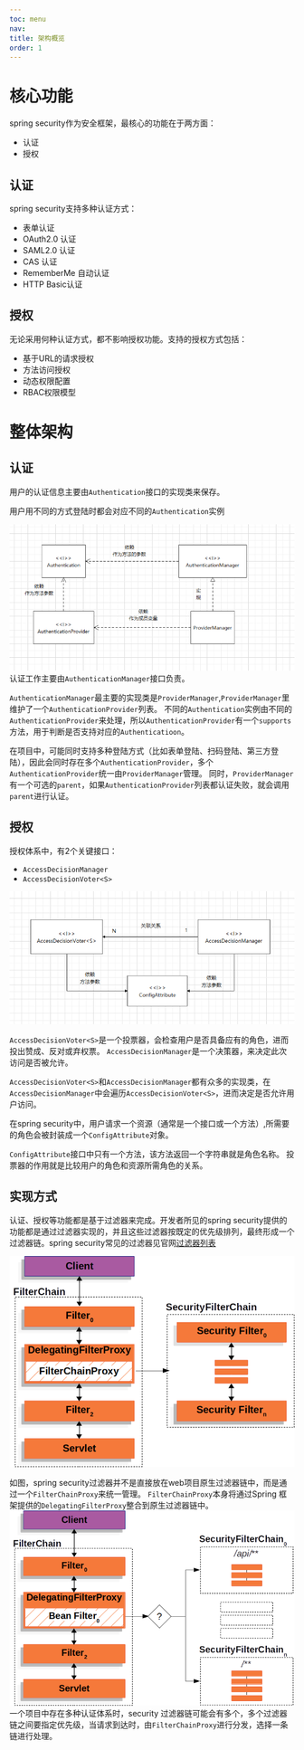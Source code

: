 ```yaml
---
toc: menu
nav:
title: 架构概览
order: 1
---
```

# 核心功能
spring security作为安全框架，最核心的功能在于两方面：
- 认证
- 授权
## 认证
spring security支持多种认证方式：
- 表单认证
- OAuth2.0 认证
- SAML2.0 认证
- CAS 认证
- RememberMe 自动认证
- HTTP Basic认证
## 授权
无论采用何种认证方式，都不影响授权功能。支持的授权方式包括：
- 基于URL的请求授权
- 方法访问授权
- 动态权限配置
- RBAC权限模型
# 整体架构
## 认证

用户的认证信息主要由`Authentication`接口的实现类来保存。

用户用不同的方式登陆时都会对应不同的`Authentication`实例

![img.png](img/认证架构.png)
认证工作主要由`AuthenticationManager`接口负责。

`AuthenticationManager`最主要的实现类是`ProviderManager`,`ProviderManager`里维护了一个`AuthenticationProvider`列表。
不同的`Authentication`实例由不同的`AuthenticationProvider`来处理，所以`AuthenticationProvider`有一个`supports`方法，用于判断是否支持对应的`Authenticatioon`。

在项目中，可能同时支持多种登陆方式（比如表单登陆、扫码登陆、第三方登陆），因此会同时存在多个`AuthenticationProvider`，多个`AuthenticationProvider`统一由`ProviderManager`管理。
同时，`ProviderManager`有一个可选的`parent`，如果`AuthenticationProvider`列表都认证失败，就会调用`parent`进行认证。

## 授权
授权体系中，有2个关键接口：
- `AccessDecisionManager`
- `AccessDecisionVoter<S>`

![img.png](img/授权架构.png)

`AccessDecisionVoter<S>`是一个投票器，会检查用户是否具备应有的角色，进而投出赞成、反对或弃权票。
`AccessDecisionManager`是一个决策器，来决定此次访问是否被允许。

`AccessDecisionVoter<S>`和`AccessDecisionManager`都有众多的实现类，在`AccessDecisionManager`中会遍历`AccessDecisionVoter<S>`，进而决定是否允许用户访问。

在spring security中，用户请求一个资源（通常是一个接口或一个方法）,所需要的角色会被封装成一个`ConfigAttribute`对象。

`ConfigAttribute`接口中只有一个方法，该方法返回一个字符串就是角色名称。
投票器的作用就是比较用户的角色和资源所需角色的关系。

## 实现方式

认证、授权等功能都是基于过滤器来完成。开发者所见的spring security提供的功能都是通过过滤器实现的，并且这些过滤器按既定的优先级排列，最终形成一个过滤器链。spring security常见的过滤器见官网[过滤器列表](https://docs.spring.io/spring-security/site/docs/5.3.12.RELEASE/reference/html5/#servlet-security-filters)

![](img/securityfilterchain.png)

如图，spring security过滤器并不是直接放在web项目原生过滤器链中，而是通过一个`FilterChainProxy`来统一管理。
`FilterChainProxy`本身将通过Spring 框架提供的`DelegatingFilterProxy`整合到原生过滤器链中。
![](img/multi-securityfilterchain.png)
一个项目中存在多种认证体系时，security 过滤器链可能会有多个，多个过滤器链之间要指定优先级，当请求到达时，由`FilterChainProxy`进行分发，选择一条链进行处理。

